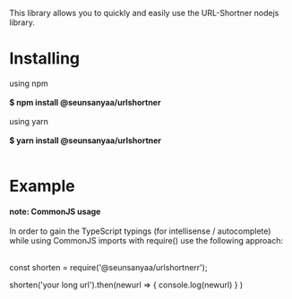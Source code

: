 This library allows you to quickly and easily use the URL-Shortner nodejs library.
<h1>Installing</h1>
using npm<br><br>
<b> $ npm install @seunsanyaa/urlshortner</b><br><br>
using yarn<br><br>
<b> $ yarn install @seunsanyaa/urlshortner</b><br><br>

<h1>Example</h1>

<h4>note: CommonJS usage</h4>

In order to gain the TypeScript typings (for intellisense / autocomplete) while using CommonJS imports with require() use the following approach:<br><br>

const shorten = require('@seunsanyaa/urlshortnerr');


shorten('your long url').then(newurl =>
    {
        console.log(newurl)
    }
)
